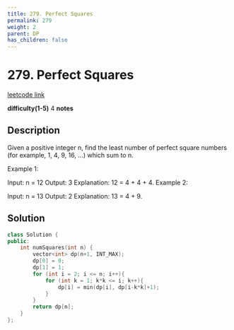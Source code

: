 ```yaml
---
title: 279. Perfect Squares
permalink: 279
weight: 2
parent: DP
has_children: false
---
```

# 279. Perfect Squares
[leetcode link](https://leetcode.com/problems/perfect-squares/)

**difficulty(1-5)** 
4
**notes**   

## Description
Given a positive integer n, find the least number of perfect square numbers (for example, 1, 4, 9, 16, ...) which sum to n.

Example 1:

Input: n = 12
Output: 3 
Explanation: 12 = 4 + 4 + 4.
Example 2:

Input: n = 13
Output: 2
Explanation: 13 = 4 + 9.

## Solution

```c++
class Solution {
public:
    int numSquares(int n) {
        vector<int> dp(n+1, INT_MAX);
        dp[0] = 0;
        dp[1] = 1;
        for (int i = 2; i <= n; i++){
            for (int k = 1; k*k <= i; k++){
                dp[i] = min(dp[i], dp[i-k*k]+1);
            }
        }
        return dp[n];
    }
};
```